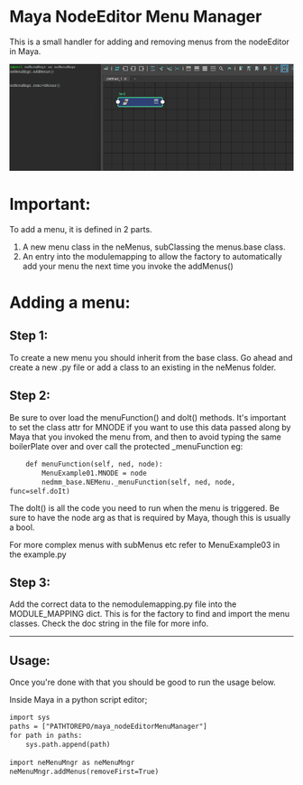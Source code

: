 # Maya NodeEditor Menu Manager

This is a small handler for adding and removing menus from the nodeEditor in Maya.

![exampleGif](/nemm_example.gif)

**Important:**
==============
To add a menu, it is defined in 2 parts.
1. A new menu class in the neMenus, subClassing the menus.base class.
2. An entry into the modulemapping to allow the factory to automatically add your menu the 
next time you invoke the addMenus()

Adding a menu:
==============
Step 1:
-------
To create a new menu you should inherit from the base class.
Go ahead and create a new .py file or add a class to an existing in the neMenus folder.

Step 2:
-------
Be sure to over load the menuFunction() and doIt() methods. 
It's important to set the class attr for MNODE if you want to use this data passed along by Maya that you invoked the menu
from, and then to avoid typing the same boilerPlate over and over call the protected _menuFunction eg:
```
    def menuFunction(self, ned, node):
        MenuExample01.MNODE = node
        nedmm_base.NEMenu._menuFunction(self, ned, node, func=self.doIt)
```

The doIt() is all the code you need to run when the menu is triggered. Be sure to have the node arg as that is 
required by Maya, though this is usually a bool.

For more complex menus with subMenus etc refer to MenuExample03 in the example.py

Step 3:
------
Add the correct data to the nemodulemapping.py file into the MODULE_MAPPING dict. This is for the factory to find and import the menu classes.
Check the doc string in the file for more info.

______
Usage:
------
Once you're done with that you should be good to run the usage below.

Inside Maya in a python script editor;
```
import sys
paths = ["PATHTOREPO/maya_nodeEditorMenuManager"]
for path in paths:
    sys.path.append(path)

import neMenuMngr as neMenuMngr
neMenuMngr.addMenus(removeFirst=True)
```